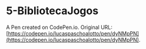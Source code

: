 # 5-BibliotecaJogos

A Pen created on CodePen.io. Original URL: [https://codepen.io/lucaspaschoalotto/pen/dyNMpPN](https://codepen.io/lucaspaschoalotto/pen/dyNMpPN).


